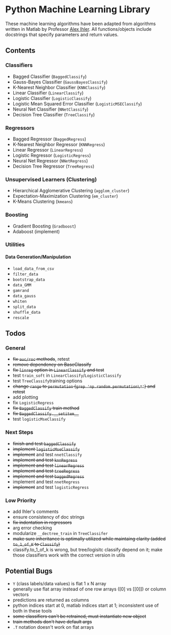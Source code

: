 # Python Machine Learning Library

These machine learning algorithms have been adapted from
algorithms written in Matlab by Professor [Alex Ihler](http://www.ics.uci.edu/~ihler/). 
All functions/objects include docstrings that specify parameters and return values.

## Contents

### Classifiers

- Bagged Classifier (`BaggedClassify`)
- Gauss-Bayes Classifier (`GaussBayesClassify`)
- K-Nearest Neighbor Classifier (`KNNClassify`)
- Linear Classifier (`LinearClassify`)
- Logistic Classifier (`LogisticClassify`)
- Logistic Mean Squared Error Classifier (`LogisticMSEClassify`)
- Neural Net Classifier (`NNetClassify`)
- Decision Tree Classifier (`TreeClassify`)

### Regressors

- Bagged Regressor (`BaggedRegress`)
- K-Nearest Neighbor Regressor (`KNNRegress`)
- Linear Regressor (`LinearRegress`)
- Logistic Regressor (`LogisticRegress`)
- Neural Net Regressor (`NNetRegress`)
- Decision Tree Regressor (`TreeRegress`)

### Unsupervised Learners (Clustering)

- Hierarchical Agglomerative Clustering (`agglom_cluster`)
- Expectation-Maximization Clustering (`em_cluster`)
- K-Means Clustering (`kmeans`)

### Boosting 

- Gradient Boosting (`Gradboost`)
- Adaboost (implement)

### Utilities

#### Data Generation/Manipulation 

- `load_data_from_csv`
- `filter_data`
- `bootstrap_data`
- `data_GMM`
- `gamrand`
- `data_gauss`
- `whiten`
- `split_data`
- `shuffle_data`
- `rescale`

## Todos

### General

* ~~fix `auc/roc` methods~~, retest
* ~~remove dependency on BaseClassify~~
* ~~fix `linreg` option in `LinearClassify` and test~~
* test `train_soft` in `LinearClassify`/`LogisticClassify`
* test `TreeClassify`training options 
* ~~change `range` to `permutation` (`grep 'np.random.permutation\*'`) and retest~~
* add plotting 
* fix `LogisticRegress`
* ~~fix `BaggedClassify` train method~~
* ~~fix `BaggedClassify.__setitem__`~~	
* test `logisticMseClassify`

### Next Steps

* ~~finish and test `baggedClassify`~~
* ~~implement `logisticMseClassify`~~
* ~~implement~~ and test `nnetClassify`
* ~~implement and test `knnRegress`~~
* ~~implement and test `linearRegress`~~
* ~~implement and test `treeRegress`~~
* ~~implement and test `baggedRegress`~~
* implement and test `nnetRegress`
* ~~implement~~ and test `logisticRegress`

### Low Priority

* add Ihler's comments 
* ensure consistency of doc strings
* ~~fix indentation in regressors~~
* arg error checking
* modularize `__dectree_train` in ```TreeClassifer```
* ~~make sure inheritance is optimally utilized while maintaing clarity (added `to_1_of_K` to `Classify`)~~
* classify.to_1_of_k is wrong, but tree/logisitc classify depend on it; make those
  classifiers work with the correct version in utils

## Potential Bugs

* `Y` (class labels/data values) is flat 1 x N array
* generally use flat array instead of one row arrays ([0] vs [[0]]) or column vectors
* predictions are returned as columns
* python indices start at 0, matlab indices start at 1; inconsistent use of both in these tools 
* ~~some classifiers can't be retrained, must instantiate new object~~
* ~~train methods don't have default args~~ 
* `.T` notation doesn't work on flat arrays

